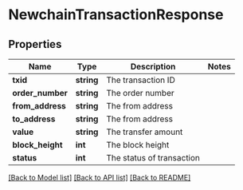 # NewchainTransactionResponse

## Properties
Name | Type | Description | Notes
------------ | ------------- | ------------- | -------------
**txid** | **string** | The transaction ID | 
**order_number** | **string** | The order number | 
**from_address** | **string** | The from address | 
**to_address** | **string** | The from address | 
**value** | **string** | The transfer amount | 
**block_height** | **int** | The block height | 
**status** | **int** | The status of transaction | 

[[Back to Model list]](../README.md#documentation-for-models) [[Back to API list]](../README.md#documentation-for-api-endpoints) [[Back to README]](../README.md)

